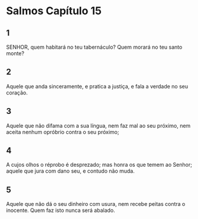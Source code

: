 # Salmos Capítulo 15

## 1
SENHOR, quem habitará no teu tabernáculo? Quem morará no teu santo monte?

## 2
Aquele que anda sinceramente, e pratica a justiça, e fala a verdade no seu coração.

## 3
Aquele que não difama com a sua língua, nem faz mal ao seu próximo, nem aceita nenhum opróbrio contra o seu próximo;

## 4
A cujos olhos o réprobo é desprezado; mas honra os que temem ao Senhor; aquele que jura com dano seu, e contudo não muda.

## 5
Aquele que não dá o seu dinheiro com usura, nem recebe peitas contra o inocente. Quem faz isto nunca será abalado.


